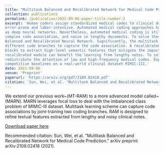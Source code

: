 ```yaml
---
title: "Multitask Balanced and Recalibrated Network for Medical Code Prediction"
collection: publications
permalink: /publication/2021-09-06-paper-title-number-2
excerpt: 'Human coders assign standardized medical codes to clinical documents generated during patients’ hospitalization, which is
error-prone and labor-intensive. Automated medical coding approaches have been developed using machine learning methods such
as deep neural networks. Nevertheless, automated medical coding is still challenging because of the imbalanced class problem,
complex code association, and noise in lengthy documents. To solve these issues, we propose a novel neural network called Multitask
Balanced and Recalibrated Neural Network. Significantly, the multitask learning scheme shares the relationship knowledge between
different code branches to capture the code association. A recalibrated aggregation module is developed by cascading convolutional
blocks to extract high-level semantic features that mitigate the impact of noise in documents. Also, the cascaded structure of the
recalibrated module can benefit the learning from lengthy notes. To solve the class imbalanced problem, we deploy the focal loss to
redistribute the attention of low and high-frequency medical codes. Experimental results show that our proposed model outperforms
competitive baselines on a real-world clinical dataset MIMIC-III.'
date: 2021-09-06
venue: 'Preprint'
paperurl: 'https://arxiv.org/pdf/2109.02418.pdf'
citation: 'Sun, Wei, et al. "Multitask Balanced and Recalibrated Network for Medical Code Prediction." arXiv preprint arXiv:2109.02418 (2021).'
---
```

We extend our previous work~(MT-RAM) to a more advanced model called~(MARN).
MARN leverages focal loss to deal with the imbalanced class problem of MIMIC-III dataset.
Multitask learning scheme can capture code associations by joint-training two coding branches.
RAM is designed to refine textual features extracted from lengthy and noisy clinical notes.

[Download paper here](https://arxiv.org/pdf/2109.02418.pdf)

Recommended citation: Sun, Wei, et al. "Multitask Balanced and Recalibrated Network for Medical Code Prediction." arXiv preprint arXiv:2109.02418 (2021).
